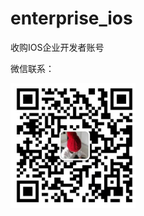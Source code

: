 # enterprise_ios

收购IOS企业开发者账号

微信联系：

<img src="https://github.com/miroda/enterprise_ios/blob/main/WechatIMG26.jpeg" width="200" height="200" align="middle" />


